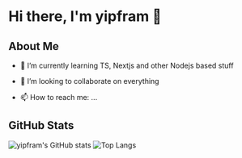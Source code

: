 # Hi there, I'm yipfram 👋

## About Me

- 🌱 I’m currently learning TS, Nextjs and other Nodejs based stuff
- 👯 I’m looking to collaborate on everything

- 📫 How to reach me: ...

## GitHub Stats

![yipfram's GitHub stats](https://own-github-readme-stats-7hrkzmzwc-yipframs-projects.vercel.app/api?username=yipfram&show_icons=true&theme=transparent&bg_color=00000000)
![Top Langs](https://own-github-readme-stats-7hrkzmzwc-yipframs-projects.vercel.app/api/top-langs/?username=yipfram&langs_count=8)
